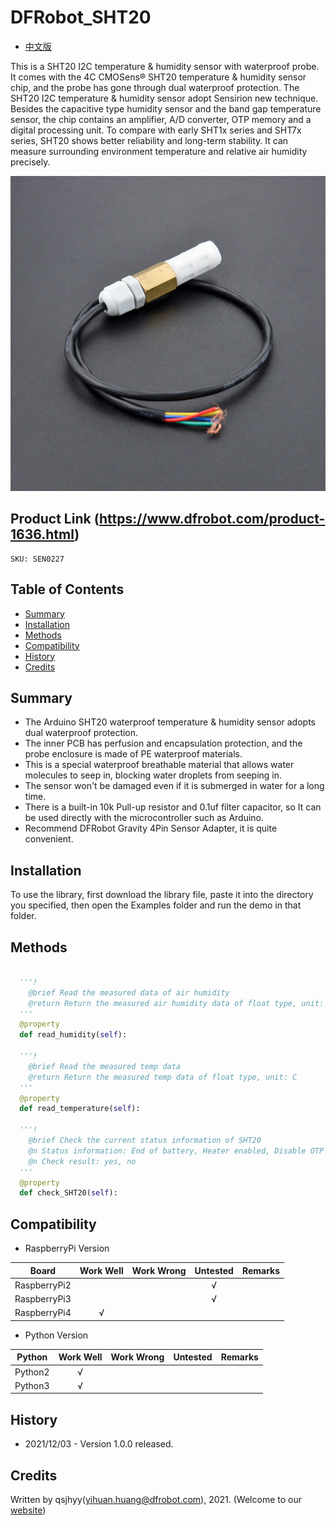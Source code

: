 # DFRobot_SHT20
* [中文版](./README_CN.md)

This is a SHT20 I2C temperature & humidity sensor with waterproof probe.
It comes with the 4C CMOSens® SHT20 temperature & humidity sensor chip, and the probe has gone through dual waterproof protection.
The SHT20 I2C temperature & humidity sensor adopt Sensirion new technique.
Besides the capacitive type humidity sensor and the band gap temperature sensor, the chip contains an amplifier, A/D converter, OTP memory and a digital processing unit.
To compare with early SHT1x series and SHT7x series, SHT20 shows better reliability and long-term stability.
It can measure surrounding environment temperature and relative air humidity precisely.

![产品实物图](../../resources/images/SHT20.png)


## Product Link (https://www.dfrobot.com/product-1636.html)
    SKU: SEN0227


## Table of Contents

* [Summary](#summary)
* [Installation](#installation)
* [Methods](#methods)
* [Compatibility](#compatibility)
* [History](#history)
* [Credits](#credits)


## Summary

* The Arduino SHT20 waterproof temperature & humidity sensor adopts dual waterproof protection.
* The inner PCB has perfusion and encapsulation protection, and the probe enclosure is made of PE waterproof materials.
* This is a special waterproof breathable material that allows water molecules to seep in, blocking water droplets from seeping in.
* The sensor won't be damaged even if it is submerged in water for a long time.
* There is a built-in 10k Pull-up resistor and 0.1uf filter capacitor, so It can be used directly with the microcontroller such as Arduino.
* Recommend DFRobot Gravity 4Pin Sensor Adapter, it is quite convenient.


## Installation

To use the library, first download the library file, paste it into the directory you specified, then open the Examples folder and run the demo in that folder.


## Methods

```python

  '''!
    @brief Read the measured data of air humidity
    @return Return the measured air humidity data of float type, unit: %
  '''
  @property
  def read_humidity(self):

  '''!
    @brief Read the measured temp data
    @return Return the measured temp data of float type, unit: C
  '''
  @property
  def read_temperature(self):

  '''!
    @brief Check the current status information of SHT20
    @n Status information: End of battery, Heater enabled, Disable OTP reload
    @n Check result: yes, no
  '''
  @property
  def check_SHT20(self):

```


## Compatibility

* RaspberryPi Version

| Board        | Work Well | Work Wrong | Untested | Remarks |
| ------------ | :-------: | :--------: | :------: | ------- |
| RaspberryPi2 |           |            |    √     |         |
| RaspberryPi3 |           |            |    √     |         |
| RaspberryPi4 |     √     |            |          |         |

* Python Version

| Python  | Work Well | Work Wrong | Untested | Remarks |
| ------- | :-------: | :--------: | :------: | ------- |
| Python2 |     √     |            |          |         |
| Python3 |     √     |            |          |         |


## History

- 2021/12/03 - Version 1.0.0 released.


## Credits

Written by qsjhyy(yihuan.huang@dfrobot.com), 2021. (Welcome to our [website](https://www.dfrobot.com/))

